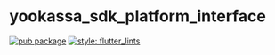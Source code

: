 # yookassa_sdk_platform_interface

[![pub package](https://img.shields.io/pub/v/yookassa_sdk_platform_interface.svg)](https://pub.dartlang.org/packages/yookassa_sdk_platform_interface) [![style: flutter_lints](https://img.shields.io/badge/style-flutter_lints-40c4ff.svg)](https://pub.dev/packages/flutter_lints)